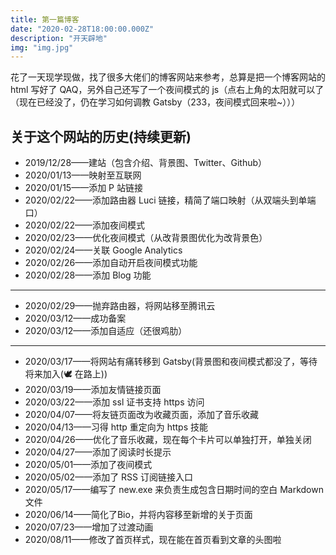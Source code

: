 ```yaml
---
title: 第一篇博客
date: "2020-02-28T18:00:00.000Z"
description: "开天辟地"
img: "img.jpg"
---
```


花了一天现学现做，找了很多大佬们的博客网站来参考，总算是把一个博客网站的 html 写好了 QAQ，另外自己还写了一个夜间模式的 js（点右上角的太阳就可以了（现在已经没了，仍在学习如何调教 Gatsby（233，夜间模式回来啦~）））

## 关于这个网站的历史(持续更新)

- 2019/12/28——建站（包含介绍、背景图、Twitter、Github）
- 2020/01/13——映射至互联网
- 2020/01/15——添加 P 站链接
- 2020/02/22——添加路由器 Luci 链接，精简了端口映射（从双端头到单端口）
- 2020/02/22——添加夜间模式
- 2020/02/23——优化夜间模式（从改背景图优化为改背景色）
- 2020/02/24——关联 Google Analytics
- 2020/02/26——添加自动开启夜间模式功能
- 2020/02/28——添加 Blog 功能

---

- 2020/02/29——抛弃路由器，将网站移至腾讯云
- 2020/03/12——成功备案
- 2020/03/12——添加自适应（还很鸡肋）

---

- 2020/03/17——将网站有痛转移到 Gatsby(背景图和夜间模式都没了，等待将来加入(🕊 在路上))
- 2020/03/19——添加友情链接页面
- 2020/03/22——添加 ssl 证书支持 https 访问
- 2020/04/07——将友链页面改为收藏页面，添加了音乐收藏
- 2020/04/13——习得 http 重定向为 https 技能
- 2020/04/26——优化了音乐收藏，现在每个卡片可以单独打开，单独关闭
- 2020/04/27——添加了阅读时长提示
- 2020/05/01——添加了夜间模式
- 2020/05/02——添加了 RSS 订阅链接入口
- 2020/05/17——编写了 new.exe 来负责生成包含日期时间的空白 Markdown 文件
- 2020/06/14——简化了Bio，并将内容移至新增的关于页面
- 2020/07/23——增加了过渡动画
- 2020/08/11——修改了首页样式，现在能在首页看到文章的头图啦
